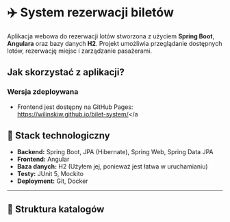 # ✈️ System rezerwacji biletów

Aplikacja webowa do rezerwacji lotów stworzona z użyciem **Spring Boot**, **Angulara** oraz bazy danych **H2**. Projekt umożliwia przeglądanie dostępnych lotów, rezerwację miejsc i zarządzanie pasażerami.

## Jak skorzystać z aplikacji?
### Wersja zdeploywana
- Frontend jest dostępny na GitHub Pages: <a href="https://wilinskiw.github.io/bilet-system/">https://wilinskiw.github.io/bilet-system/</a


## 🔧 Stack technologiczny

- **Backend:** Spring Boot, JPA (Hibernate), Spring Web, Spring Data JPA
- **Frontend:** Angular
- **Baza danych:** H2 (Użyłem jej, ponieważ jest łatwa w uruchamianiu)
- **Testy:** JUnit 5, Mockito
- **Deployment:** Git, Docker

---

## 📁 Struktura katalogów
